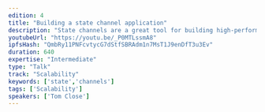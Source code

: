 ```yaml
---
edition: 4
title: "Building a state channel application"
description: "State channels are a great tool for building high-performance, low-cost dapps today. By moving some of your dapp behaviour off-chain you can save transaction fees and confirmation times, while continuing to bootstrap security and trustlessness from the underlying blockchain. In order to understand how an application can benefit from state channels, it’s important to understand the mechanics behind them. The good news is that once you’ve managed to model part of your application as a state channel interaction, there are already tools available to help make the switch.In this interactive workshop, we will dig into an existing state channel application. We’ll cover the fundamentals of state channels, as well as the main design decisions behind modeling the interactions and architecting the application. You’ll test your understanding by completing key sections of the code, leaving the session with a functioning state channel application, built with react on top of the force-move games framework!"
youtubeUrl: "https://youtu.be/_P0MTLssmA8"
ipfsHash: "QmbRy11PNFcvtycG7dStfSBRAdm1n7MsT1J9enDfT3u3Ev"
duration: 640
expertise: "Intermediate"
type: "Talk"
track: "Scalability"
keywords: ['state','channels']
tags: ['Scalability']
speakers: ['Tom Close']
---
```

